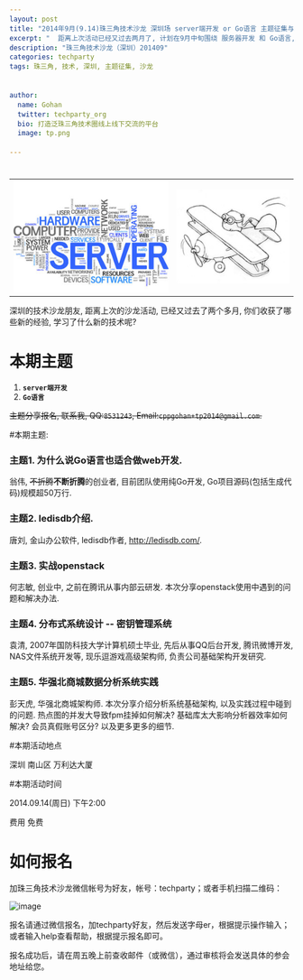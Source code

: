 ```yaml
---
layout: post
title: "2014年9月(9.14)珠三角技术沙龙 深圳场 server端开发 or Go语言 主题征集与报名"
excerpt: "  距离上次活动已经又过去两月了, 计划在9月中旬围绕 服务器开发 和 Go语言, 组织一场沙龙活动, 点击 阅读全文 查看分享或报名详情"
description: "珠三角技术沙龙（深圳）201409"
categories: techparty
tags: 珠三角, 技术, 深圳, 主题征集, 沙龙


author:
  name: Gohan
  twitter: techparty_org
  bio: 打造泛珠三角技术圈线上线下交流的平台
  image: tp.png

---
```

<h1>

</h2>
<table> 
<tr> 
<td><img src="/img/140827-server.jpg"/></td> 
<td><img src="/img/140827-golang.jpg"/></td> 
</tr> 
</table>

深圳的技术沙龙朋友, 距离上次的沙龙活动, 已经又过去了两个多月, 你们收获了哪些新的经验, 学习了什么新的技术呢?

# 本期主题

1. **`server端开发`**
2. **`Go语言`**

<strike>主题分享报名, 联系我, QQ:`8531243`, Email:`cppgohan+tp2014@gmail.com`.</strike>

#本期主题:

### 主题1. 为什么说Go语言也适合做web开发.

翁伟, <strike>不折腾</strike><strong>不断折腾</strong>的创业者, 目前团队使用纯Go开发, Go项目源码(包括生成代码)规模超50万行.

### 主题2. ledisdb介绍.

唐刘, 金山办公软件, ledisdb作者, http://ledisdb.com/.

### 主题3. 实战openstack

何志敏, 创业中, 之前在腾讯从事内部云研发. 本次分享openstack使用中遇到的问题和解决办法.

### 主题4. 分布式系统设计 -- 密钥管理系统

袁清, 2007年国防科技大学计算机硕士毕业, 先后从事QQ后台开发, 腾讯微博开发, NAS文件系统开发等, 现乐逗游戏高级架构师, 负责公司基础架构开发研究.

### 主题5. 华强北商城数据分析系统实践

彭天虎, 华强北商城架构师. 本次分享介绍分析系统基础架构, 以及实践过程中碰到的问题. 热点图的并发大导致fpm挂掉如何解决? 基础库太大影响分析器效率如何解决? 会员真假账号区分? 以及更多更多的细节.

#本期活动地点

深圳 南山区 万利达大厦

#本期活动时间

2014.09.14(周日) 下午2:00

费用 免费

# 如何报名
加珠三角技术沙龙微信帐号为好友，帐号：techparty；或者手机扫描二维码：

![image](http://ww1.sinaimg.cn/large/61c18847gw1e9tzpizmjsj208c08cjs1.jpg)

报名请通过微信报名，加techparty好友，然后发送字母er，根据提示操作输入；或者输入help查看帮助，根据提示报名即可。

报名成功后，请在周五晚上前查收邮件（或微信），通过审核将会发送具体的参会地址给您。

